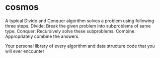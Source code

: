 # cosmos

A typical Divide and Conquer algorithm solves a problem using following three steps. Divide: Break the given problem into subproblems of same type. Conquer: Recursively solve these subproblems. Combine: Appropriately combine the answers.

Your personal library of every algorithm and data structure code that you will ever encounter
